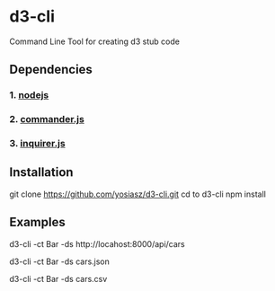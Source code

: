 # d3-cli 
Command Line Tool for creating d3 stub code 

## Dependencies

### 1. [nodejs](https://nodejs.org/en/)
### 2. [commander.js](https://www.npmjs.com/package/commander)
### 3. [inquirer.js](https://www.npmjs.com/package/inquirer)

## Installation
git clone https://github.com/yosiasz/d3-cli.git
cd to d3-cli
npm install

## Examples
d3-cli -ct Bar -ds http://locahost:8000/api/cars

d3-cli -ct Bar -ds cars.json

d3-cli -ct Bar -ds cars.csv
